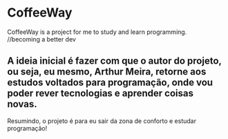 # CoffeeWay
CoffeeWay is a project for me to study and learn programming. <br>
//becoming a better dev

<h2>
  A ideia inicial é fazer com que o autor do projeto, ou seja, eu mesmo, Arthur Meira, retorne aos estudos voltados para programação, onde vou poder rever tecnologias e   aprender coisas novas.
</h2>

Resumindo, o projeto é para eu sair da zona de conforto e estudar programação!
